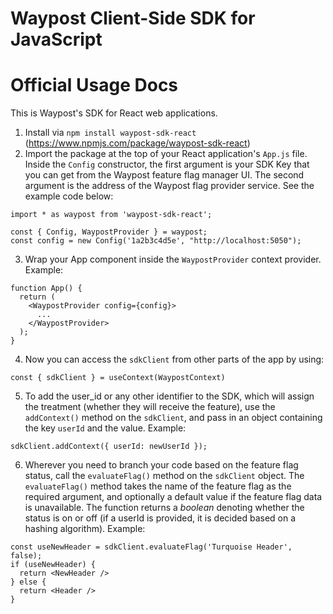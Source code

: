 # Waypost Client-Side SDK for JavaScript
# Official Usage Docs
This is Waypost's SDK for React web applications.
1. Install via `npm install waypost-sdk-react` (https://www.npmjs.com/package/waypost-sdk-react)
2. Import the package at the top of your React application's `App.js` file.
  Inside the `Config` constructor, the first argument is your SDK Key that you can get from the Waypost feature flag manager UI. The second argument is the address of the Waypost flag provider service.
   See the example code below:
```
import * as waypost from 'waypost-sdk-react';

const { Config, WaypostProvider } = waypost;
const config = new Config('1a2b3c4d5e', "http://localhost:5050");
```
3. Wrap your App component inside the `WaypostProvider` context provider. Example:
```
function App() {
  return (
    <WaypostProvider config={config}>
      ...
    </WaypostProvider>
  );
}
```
4. Now you can access the `sdkClient` from other parts of the app by using:
 ```
 const { sdkClient } = useContext(WaypostContext)
 ```
5. To add the user_id or any other identifier to the SDK, which will assign the treatment (whether they will receive the feature), use the `addContext()` method on the `sdkClient`, and pass in an object containing the key `userId` and the value. Example:
```
sdkClient.addContext({ userId: newUserId });
```
6. Wherever you need to branch your code based on the feature flag status, call the `evaluateFlag()` method on the `sdkClient` object. The `evaluateFlag()` method takes the name of the feature flag as the required argument, and optionally a default value if the feature flag data is unavailable. The function returns a *boolean* denoting whether the status is on or off (if a userId is provided, it is decided based on a hashing algorithm).
Example:
```
const useNewHeader = sdkClient.evaluateFlag('Turquoise Header', false);
if (useNewHeader) {
  return <NewHeader />
} else {
  return <Header />
}
```